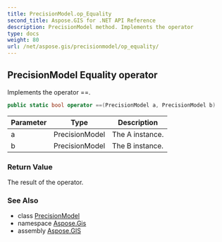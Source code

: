 ```yaml
---
title: PrecisionModel.op_Equality
second_title: Aspose.GIS for .NET API Reference
description: PrecisionModel method. Implements the operator 
type: docs
weight: 80
url: /net/aspose.gis/precisionmodel/op_equality/
---
```

## PrecisionModel Equality operator

Implements the operator ==.

```csharp
public static bool operator ==(PrecisionModel a, PrecisionModel b)
```

| Parameter | Type | Description |
| --- | --- | --- |
| a | PrecisionModel | The A instance. |
| b | PrecisionModel | The B instance. |

### Return Value

The result of the operator.

### See Also

* class [PrecisionModel](../)
* namespace [Aspose.Gis](../../precisionmodel/)
* assembly [Aspose.GIS](../../../)


